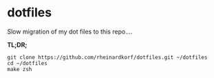 # dotfiles

Slow migration of my dot files to this repo....

**TL;DR;**

```
git clone https://github.com/rheinardkorf/dotfiles.git ~/dotfiles
cd ~/dotfiles
make zsh
```
